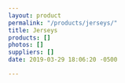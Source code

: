 ```yaml
---
layout: product
permalink: "/products/jerseys/"
title: Jerseys
products: []
photos: []
suppliers: []
date: 2019-03-29 18:06:20 -0500

---
```

